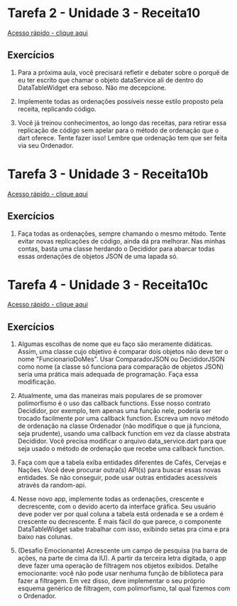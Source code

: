 # Tarefa 2 - Unidade 3 - Receita10

[Acesso rápido - clique aqui](https://zapp.run/edit/tarefa-2-z2qk066l3ql0?entry=lib%2Fmain.dart)

## Exercícios

1. Para a próxima aula, você precisará refletir e debater sobre o porquê de eu ter escrito que chamar o objeto dataService ali de dentro do DataTableWidget era seboso. Não me decepcione.

2. Implemente todas as ordenações possíveis nesse estilo proposto pela receita, replicando código.

3. Você já treinou conhecimentos, ao longo das receitas, para retirar essa replicação de código sem apelar para o método de ordenação que o dart oferece. Tente fazer isso! Lembre que ordenação tem que ser feita via seu Ordenador.

# Tarefa 3 - Unidade 3 - Receita10b

[Acesso rápido - clique aqui](https://zapp.run/edit/tarefa-3-z4fi06bs4fj0)

## Exercícios

1. Faça todas as ordenações, sempre chamando o mesmo método. Tente evitar novas replicações de código, ainda dá pra melhorar. Nas minhas contas, basta uma classe herdando o Decididor para abarcar todas essas ordenações de objetos JSON de uma lapada só. 

# Tarefa 4 - Unidade 3 - Receita10c

[Acesso rápido - clique aqui](https://zapp.run/edit/unidade-3-zwcy06ztwcz0)

## Exercícios

1. Algumas escolhas de nome que eu faço são meramente didáticas. Assim, uma classe cujo objetivo é comparar dois objetos não deve ter o nome "FuncionarioDoMes". Usar ComparadorJSON ou DecididorJSON como nome (a classe só funciona para comparação de objetos JSON) seria uma prática mais adequada de programação. Faça essa modificação.

2. Atualmente, uma das maneiras mais populares de se promover polimorfismo é o uso das callback functions. Esse nosso contrato Decididor, por exemplo, tem apenas uma função nele, poderia ser trocado facilmente por uma callback function. Escreva um novo método de ordenação na classe Ordenador (não modifique o que já funciona, seja prudente), usando uma callback function em vez da classe abstrata Decididor. Você precisa modificar o arquivo data_service.dart para que seja usado o método de ordenação que recebe uma callback function.

3. Faça com que a tabela exiba entidades diferentes de Cafés, Cervejas e Nações. Você deve procurar outra(s) API(s) para buscar essas novas entidades. Se não conseguir, pode usar outras entidades acessíveis através da random-api.

4. Nesse novo app, implemente todas as ordenações, crescente e decrescente, com o devido acerto da interface gráfica. Seu usuário deve poder ver por qual coluna a tabela está ordenada e se a ordem é crescente ou decrescente. É mais fácil do que parece, o componente DataTableWidget sabe trabalhar com isso, exibindo setas pra cima e pra baixo nas colunas.

5. (Desafio Emocionante) Acrescente um campo de pesquisa (na barra de ações, na parte de cima da IU). A partir da terceira letra digitada, o app deve fazer uma operação de filtragem nos objetos exibidos. Detalhe emocionante: você não pode usar nenhuma função de biblioteca para fazer a filtragem. Em vez disso, deve implementar o seu próprio esquema genérico de filtragem, com polimorfismo, tal qual fizemos com o Ordenador.